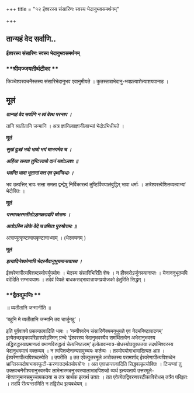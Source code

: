 +++
title = "१२ ईश्वरस्य संसारिणः स्वस्य भेदानुभवसमर्थनम्"

+++


## तान्यहं वेद सर्वाणि..

**ईश्वरस्य संसारिणः स्वस्य भेदानुभवसमर्थनम्**

### **श्रीमज्जयतीर्थटीका **

किञ्चेश्वरवचनैस्तस्य संसारिभेदानुभव एवानुमीयते । कुतस्तत्राभेदानु-भवप्रत्याशेत्याशयवानाह ।

## **मूलं**

***तान्यहं वेद सर्वाणि न त्वं वेत्थ परन्तप ।***

तानि व्यतीतानि जन्मानि । अत्र ज्ञानित्वाज्ञानीत्वाभ्यां भेदोऽभिधीयते ।

**मूलं**

***सुखं दुःखं भवो भावो भयं चाभयमेव च ।***

***अहिंसा समता तुष्टिस्तपो दानं यशोऽयशः ॥***

***भवन्ति भावा भूतानां मत्त एव पृथग्विधाः ।***

भव उत्पत्तिर् भावः सत्ता समता द्वन्द्वेषु निर्विकारत्वं तुष्टिर्विषयालंबुद्धिर् भावा धर्माः । अत्रेश्वरत्वेशितव्यत्वाभ्यां भेदोक्तिः ।

**मूलं**

***यस्मात्क्षरमतीतोऽहमक्षरादपि चोत्तमः ।***

***अतोऽस्मि लोके वेदे च प्रथितः पुरुषोत्तमः ॥***

अत्राप्युत्कृष्टत्वापकृष्टत्वाभ्याम् । (भेदवचनम् )

**मूलं**

***इत्यादिनेश्वरेणापि भेदस्यैवानुभूयमानत्वाच्च ।***

ईश्वरेणापीत्यपिशब्दस्योपर्युपयोगः । भेदस्य संसारिभिरिति शेषः । न हीश्वरोऽर्जुनस्यानाप्तः । येनाननुभूतमपि वदेदिति सम्भावयामः । तदेवं विपक्षे बाधकसद्भावान्नायमप्रयोजको हेतुरिति सिद्धम् ।

### **द्वैतद्युमणिः **

॥ व्यतीतानि जन्मानीति ॥

‘बहूनि मे व्यतीतानि जन्मानि तव चार्जुनहू’ ।

इति पूर्ववाक्ये प्रकान्तत्वादिति भावः । ‘नन्वीश्वरेण संसारिणैक्यमनुभूयते एव नेदमनिष्टापादनम्’ इत्येतच्छङ्कापरिहारपरेऽस्मिन् ग्रन्थे ‘ईश्वरस्य भेदानुभवस्यैव समर्थितत्वेन अभेदानुभवस्य तद्धिरुद्धस्याप्रमाणत्वं ग्रमाणविरुद्धत्वं चेत्यनिष्टत्वम्’ इत्येतावन्मात्र-बोधस्योपयुक्ततया तदर्थमिश्वरस्य भेदानुभवमात्रं वक्तव्यम् । न त्वपिशब्देनान्यसमुच्चयः कर्तव्यः । तस्योपयोगाभावादित्यत आह । ईश्वरेणापीत्यपिशब्दस्येति ॥ उपरीति ॥ तत एवेत्युत्तरमूले अत्रोक्तस्य परामर्शाद् ईश्वरेणापीत्यपिशब्देन भ्रान्तिरूपदोषाभावस्फुटी-करणात्तदर्थतयोपयोगः । अत एवाभ्रान्तत्वादिति सिद्धवत्कृत्योक्तिः । टिप्पण्यां तु उक्तवचनैरीश्वरानुभवस्यैव लाभेनास्मदनुभवस्यालाभादपिशब्दो व्यर्थ इत्यवतार्य उत्तरमूले-नोक्तानुमानसमुच्चायकतया स तत्र सार्थक इत्यर्थ उक्तः । तत एवेत्येतद्विवरणपरटीकाविरोधस् तत्रैव परिहृतः । तदपि रीत्यन्तरमिति न तद्विरोध इत्यबधेयम् ।

